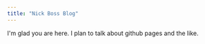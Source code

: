 ```yaml
---
title: "Nick Boss Blog"
---
```


I'm glad you are here. I plan to talk about github pages and the like. 
